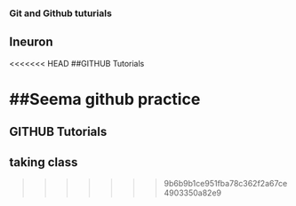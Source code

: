 ### Git and Github tuturials

## Ineuron

<<<<<<< HEAD
##GITHUB Tutorials

##Seema github practice
=======
## GITHUB Tutorials

## taking class

>>>>>>> 9b6b9b1ce951fba78c362f2a67ce4903350a82e9
